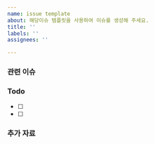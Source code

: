 ```yaml
---
name: issue template
about: 해당이슈 템플릿을 사용하여 이슈를 생성해 주세요.
title: ''
labels: ''
assignees: ''

---
```


### 관련 이슈

### Todo
- [ ]
- [ ]

### 추가 자료
